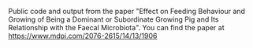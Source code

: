 Public code and output from the paper "Effect on Feeding Behaviour and Growing of Being a Dominant or Subordinate Growing Pig and Its Relationship with the Faecal Microbiota".
You can find the paper at https://www.mdpi.com/2076-2615/14/13/1906
